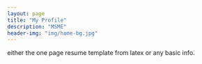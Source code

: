```yaml
---
layout: page
title: "My Profile"
description: "MSME"
header-img: "img/home-bg.jpg"
---
```


either the one page resume template from latex or any basic info.
